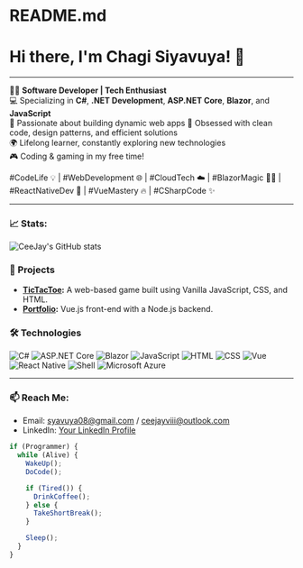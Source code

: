 # README.md
# Hi there, I'm Chagi Siyavuya! 👋
---

👨‍💻 **Software Developer | Tech Enthusiast**  
💻 Specializing in **C#**, **.NET Development**, **ASP.NET Core**, **Blazor**, and **JavaScript**  
🚀 Passionate about building dynamic web apps
🔧 Obsessed with clean code, design patterns, and efficient solutions  
🌍 Lifelong learner, constantly exploring new technologies  
🎮 Coding & gaming in my free time!

#CodeLife 💡 | #WebDevelopment 🌐 | #CloudTech ☁️ | #BlazorMagic 🧙‍♂️ | #ReactNativeDev 📱 | #VueMastery 🔥 | #CSharpCode ✨

---

### 📈 Stats:
![CeeJay's GitHub stats](https://github-readme-stats.vercel.app/api?username=your-username&show_icons=true&theme=radical)

### 🚀 Projects
- **[TicTacToe](https://github.com/your-username/TicTacToe):** A web-based game built using Vanilla JavaScript, CSS, and HTML.
- **[Portfolio](https://github.com/your-username/Portfolio):** Vue.js front-end with a Node.js backend.

### 🛠 Technologies
![C#](https://img.shields.io/badge/-C%23-239120?style=flat&logo=c-sharp&logoColor=white)
![ASP.NET Core](https://img.shields.io/badge/-ASP.NET%20Core-512BD4?style=flat&logo=dotnet&logoColor=white)
![Blazor](https://img.shields.io/badge/-Blazor-512BD4?style=flat&logo=blazor&logoColor=white)
![JavaScript](https://img.shields.io/badge/-JavaScript-F7DF1E?style=flat&logo=javascript&logoColor=white)
![HTML](https://img.shields.io/badge/-HTML-E34F26?style=flat&logo=html5&logoColor=white)
![CSS](https://img.shields.io/badge/-CSS-1572B6?style=flat&logo=css3&logoColor=white)
![Vue](https://img.shields.io/badge/-Vue.js-4FC08D?style=flat&logo=vue.js&logoColor=white)
![React Native](https://img.shields.io/badge/-React%20Native-61DAFB?style=flat&logo=react&logoColor=white)
![Shell](https://img.shields.io/badge/-Shell-5391FE?style=flat&logo=powershell&logoColor=white)
![Microsoft Azure](https://img.shields.io/badge/-Microsoft%20Azure-0089D6?style=flat&logo=microsoft-azure&logoColor=white)


---
### 📫 Reach Me:
- Email: syavuya08@gmail.com / ceejayviii@outlook.com
- LinkedIn: [Your LinkedIn Profile](https://www.linkedin.com/in/your-profile)




```js
if (Programmer) {
  while (Alive) {
    WakeUp();
    DoCode();

    if (Tired()) {
      DrinkCoffee();
    } else {
      TakeShortBreak();
    }

    Sleep();
  }
}
```

<!---
CeeJay-VIII/CeeJay-VIII is a ✨ special ✨ repository because its `README.md` (this file) appears on your GitHub profile.
You can click the Preview link to take a look at your changes.
--->
